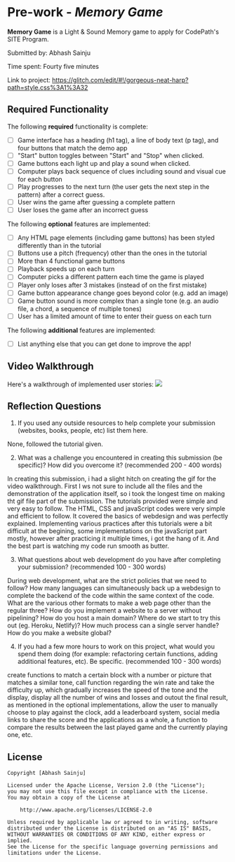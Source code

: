 # Pre-work - *Memory Game*

**Memory Game** is a Light & Sound Memory game to apply for CodePath's SITE Program. 

Submitted by: Abhash Sainju

Time spent: Fourty five minutes

Link to project: https://glitch.com/edit/#!/gorgeous-neat-harp?path=style.css%3A1%3A32

## Required Functionality

The following **required** functionality is complete:

* [ ] Game interface has a heading (h1 tag), a line of body text (p tag), and four buttons that match the demo app
* [ ] "Start" button toggles between "Start" and "Stop" when clicked. 
* [ ] Game buttons each light up and play a sound when clicked. 
* [ ] Computer plays back sequence of clues including sound and visual cue for each button
* [ ] Play progresses to the next turn (the user gets the next step in the pattern) after a correct guess. 
* [ ] User wins the game after guessing a complete pattern
* [ ] User loses the game after an incorrect guess

The following **optional** features are implemented:

* [ ] Any HTML page elements (including game buttons) has been styled differently than in the tutorial
* [ ] Buttons use a pitch (frequency) other than the ones in the tutorial
* [ ] More than 4 functional game buttons
* [ ] Playback speeds up on each turn
* [ ] Computer picks a different pattern each time the game is played
* [ ] Player only loses after 3 mistakes (instead of on the first mistake)
* [ ] Game button appearance change goes beyond color (e.g. add an image)
* [ ] Game button sound is more complex than a single tone (e.g. an audio file, a chord, a sequence of multiple tones)
* [ ] User has a limited amount of time to enter their guess on each turn

The following **additional** features are implemented:

- [ ] List anything else that you can get done to improve the app!

## Video Walkthrough

Here's a walkthrough of implemented user stories:
![](https://recordit.co/XE7OAflnis)


## Reflection Questions
1. If you used any outside resources to help complete your submission (websites, books, people, etc) list them here. 

None, followed the tutorial given.

2. What was a challenge you encountered in creating this submission (be specific)? How did you overcome it? (recommended 200 - 400 words) 

In creating this submission, i had a slight hitch on creating the gif for the video walkthrough. First I ws not sure to include all the files
and the demonstration of the application itself, so i took the longest time on making tht gif file part of the submission. The tutorials provided
were simple and very easy to follow. The HTML, CSS and javaScript codes were very simple and efficient to follow. It covered the basics of webdesign
and was perfectly explained. Implementing various practices after this tutorials were a bit difficult at the begining, some implementations on the 
javaScript part mostly, however after practicing it multiple times, i got the hang of it. And the best part is watching my code run smooth as butter.

3. What questions about web development do you have after completing your submission? (recommended 100 - 300 words) 

During web development, what are the strict policies that we need to follow? How many languages can simultaneously back up a webdesign to complete the backend
of the code within the same context of the code. What are the various other formats to make a web page other than the regular three? How do you implement a website
to a server without pipelining? How do you host a main domain? Where do we start to try this out (eg. Heroku, Netlify)? How much process can a single server handle?
How do you make a website global?

4. If you had a few more hours to work on this project, what would you spend them doing (for example: refactoring certain functions, adding additional features, etc). Be specific. (recommended 100 - 300 words) 

create functions to match a certain block with a number or picture that matches a similar tone, call function regarding the win rate and take the difficulty up, which gradually increases the speed of the tone 
and the display, display all the number of wins and losses and outout the final result, as mentioned in the optional implementations, allow the user to manually choose to play against the clock, add a leaderboard
system, social media links to share the score and the applications as a whole, a function to compare the results between the last played game and the currently playing one, etc.



## License

    Copyright [Abhash Sainju]

    Licensed under the Apache License, Version 2.0 (the "License");
    you may not use this file except in compliance with the License.
    You may obtain a copy of the License at

        http://www.apache.org/licenses/LICENSE-2.0

    Unless required by applicable law or agreed to in writing, software
    distributed under the License is distributed on an "AS IS" BASIS,
    WITHOUT WARRANTIES OR CONDITIONS OF ANY KIND, either express or implied.
    See the License for the specific language governing permissions and
    limitations under the License.